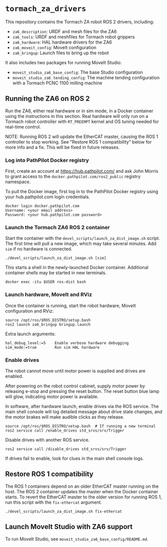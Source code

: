 # `tormach_za_drivers`

This repository contains the Tormach ZA robot ROS 2 drivers,
including:

- `za6_description`:  URDF and mesh files for the ZA6
- `za6_tools`:  URDF and meshfiles for Tormach robot grippers
- `za6_hardware`:  HAL hardware drivers for the ZA6
- `za6_moveit_config`:  MoveIt configuration
- `za6_bringup`:  Launch files to bring up the robot

It also includes two packages for running MoveIt Studio:

- `moveit_studio_za6_base_config`:  The base Studio configuration
- `moveit_studio_za6_tending_config`:  The machine tending
  configuration with a Tormach PCNC 1100 milling machine

## Running the ZA6 on ROS 2

Run the ZA6, either real hardware or in sim mode, in a Docker
container using the instructions in this section.  Real hardware will
only run on a Tormach robot controller with `RT_PREEMPT` kernel and OS
tuning needed for real-time control.

NOTE:  Running ROS 2 will update the EtherCAT master, causing the ROS
1 controller to stop working.  See "Restore ROS 1 compatibility" below
for more info and a fix.  This will be fixed in future releases.

### Log into PathPilot Docker registry

First, create an account at https://hub.pathpilot.com/ and ask John
Morris to grant access to the `docker.pathpilot.com/ros2_public`
registry namespace.

To pull the Docker image, first log in to the PathPilot Docker
registry using your hub.pathpilot.com login credentials.

    docker login docker.pathpilot.com
    Username: <your email address>
    Password: <your hub.pathpilot.com password>

### Launch the Tormach ZA6 ROS 2 container

Start the container with the `devel_scripts/launch_za_dist_image.sh`
script.  The first time will pull a new image, which may take several
minutes.  Add `sim` if no hardware is connected.

    ./devel_scripts/launch_za_dist_image.sh [sim]

This starts a shell in the newly-launched Docker container.
Additional container shells may be started in new terminals.

    docker exec -itu $USER ros-dist bash

### Launch hardware, MoveIt and RViz

Once the container is running, start the robot hardware, MoveIt
configuration and RViz:

    source /opt/ros/$ROS_DISTRO/setup.bash
    ros2 launch za6_bringup bringup.launch

Extra launch arguments:

    hal_debug_level:=5    Enable verbose hardware debugging
    sim_mode:=true        Run sim HAL hardware

### Enable drives

The robot cannot move until motor power is supplied and drives are
enabled.

After powering on the robot control cabinet, supply motor power by
releasing e-stop and pressing the reset button.  The reset button
blue lamp will glow, indicating motor power is available.

In software, after hardware launch, enable drives via the ROS
service.  The main shell console will log detailed message about
drive state changes, and the motor brakes will make audible clicks
as they release.

    source /opt/ros/$ROS_DISTRO/setup.bash  # If running a new terminal
    ros2 service call /enable_drives std_srvs/srv/Trigger

Disable drives with another ROS service.

    ros2 service call /disable_drives std_srvs/srv/Trigger

If drives fail to enable, look for clues in the main shell console
logs.

## Restore ROS 1 compatibility

The ROS 1 containers depend on an older EtherCAT master running on
the host.  The ROS 2 container updates the master when the Docker
container starts.  To revert the EtherCAT master to the older
version for running ROS 1, run this script with the `fix-ethercat`
argument.

    ./devel_scripts/launch_za_dist_image.sh fix-ethercat

## Launch MoveIt Studio with ZA6 support

To run MoveIt Studio, see `moveit_studio_za6_base_config/README.md`.
